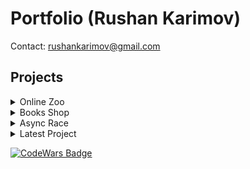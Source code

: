 # Portfolio (Rushan Karimov)
Contact: rushankarimov@gmail.com
## Projects

<details>
<summary>Online Zoo</summary>

- [Task](https://github.com/rolling-scopes-school/js-fe-course-en/blob/main/tasks/online-zoo/online-zoo.md)
- [Deployment](https://rushannn.github.io/online-zoo/pages/main/)
- [Code](https://github.com/Rushannn/online-zoo)

</details>

<details>
<summary>Books Shop</summary>

- [Task](https://github.com/rolling-scopes-school/js-fe-course-en/blob/main/tasks/books-shop/books-shop.md)
- [Deployment](https://rushannn.github.io/books-shop/)
- [Code](https://github.com/Rushannn/books-shop/tree/book-shop)

</details>

<details>
<summary>Async Race</summary>

- [Task](https://github.com/rolling-scopes-school/js-fe-course-en/blob/main/tasks/async-race/async-race.md)
- [Deployment](https://rushannn.github.io/Async-race)
- [Code](https://github.com/Rushannn/Async-race/tree/async-race)

</details>

 <details>
<summary>Latest Project</summary>

- [Code](https://github.com/Rushannn/mentoring-users-app)

</details>

[![CodeWars Badge](https://www.codewars.com/users/rushannn/badges/small)](https://www.codewars.com/users/rushannn)

